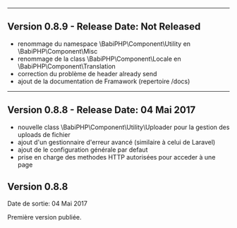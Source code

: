 -----------------------------------------------------------------------------------------
Version 0.8.9 - Release Date: Not Released
-----------------------------------------------------------------------------------------
- renommage du namespace \BabiPHP\Component\Utility en \BabiPHP\Component\Misc
- renommage de la class \BabiPHP\Component\Locale en \BabiPHP\Component\Translation
- correction du problème de header already send
- ajout de la documentation de Framawork (repertoire /docs)
 
-----------------------------------------------------------------------------------------
Version 0.8.8 - Release Date: 04 Mai 2017
-----------------------------------------------------------------------------------------
- nouvelle class \BabiPHP\Component\Utility\Uploader pour la gestion des uploads de fichier
- ajout d'un gestionnaire d'erreur avancé (similaire à celui de Laravel)
- ajout de le configuration générale par defaut
- prise en charge des methodes HTTP autorisées pour acceder à une page

Version 0.8.8
-----------------------------------------------------------------------------------------
Date de sortie: 04 Mai 2017


Première version publiée.
